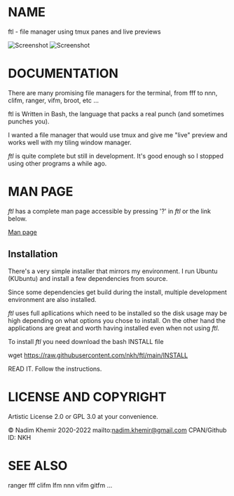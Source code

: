 # NAME

ftl - file manager using tmux panes and live previews

![Screenshot](https://raw.github.com/nkh/ftl/master/screenshots/ftl.png)
![Screenshot](https://raw.github.com/nkh/ftl/master/screenshots/image_preview.png)

# DOCUMENTATION

There are many promising file managers for the terminal, from fff to nnn, clifm, ranger, vifm, broot, etc ... 

ftl is Written in Bash, the language that packs a real punch (and sometimes punches you).

I wanted a file manager that would use tmux and give me "live" preview and works well with my tiling window manager.

*ftl* is quite complete but still in development. It's good enough so I stopped using other programs a while ago.

# MAN PAGE

*ftl* has a complete man page accessible by pressing '?' in *ftl* or the link below.

[Man page](../main/config/ftl/man/ftl.md)

## Installation

There's a very simple installer that mirrors my environment. I run
Ubuntu (KUbuntu) and install a few dependencies from source.

Since some dependencies get build during the install, multiple development
environment are also installed.

*ftl* uses full apllications which need to be installed so the disk usage
may be high depending on what options you chose to install. On the other hand
the applications are great and worth having installed even when not using *ftl*.

To install *ftl* you need download the bash INSTALL file

wget https://raw.githubusercontent.com/nkh/ftl/main/INSTALL

READ IT. Follow the instructions.

# LICENSE AND COPYRIGHT

Artistic License 2.0 or GPL 3.0 at your convenience.

© Nadim Khemir 2020-2022
mailto:nadim.khemir@gmail.com
CPAN/Github ID: NKH

# SEE ALSO
ranger
fff
clifm
lfm
nnn
vifm
gitfm
…

